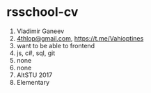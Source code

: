 # rsschool-cv

1. Vladimir Ganeev
1. 4thlop@gmail.com, https://t.me/Vahioptines
1. want to be able to frontend
1. js, c#, sql, git
1. none
1. none
1. AltSTU 2017
1. Elementary